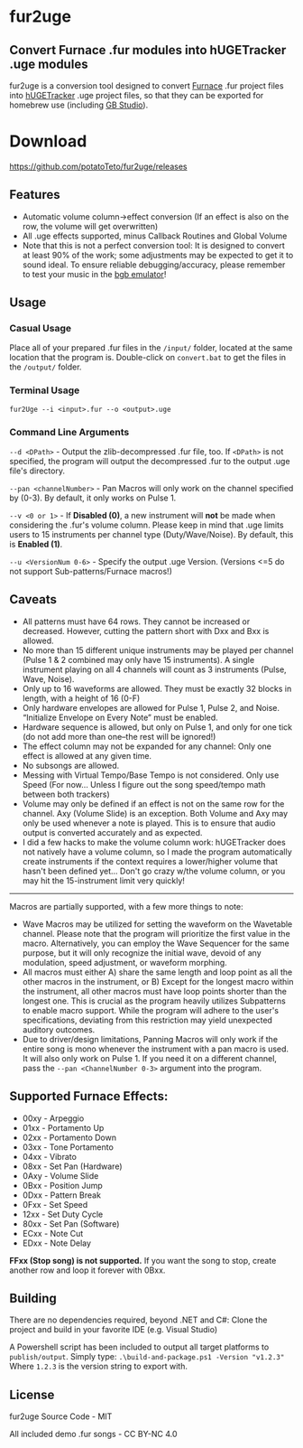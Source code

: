 # fur2uge
## Convert Furnace .fur modules into hUGETracker .uge modules
fur2uge is a conversion tool designed to convert [Furnace](https://github.com/tildearrow/furnace) .fur project files into [hUGETracker](https://github.com/SuperDisk/hUGETracker) .uge project files, so that they can be exported for homebrew use (including [GB Studio](https://www.gbstudio.dev/)).

# Download
https://github.com/potatoTeto/fur2uge/releases

## Features
- Automatic volume column->effect conversion (If an effect is also on the row, the volume will get overwritten)
- All .uge effects supported, minus Callback Routines and Global Volume
- Note that this is not a perfect conversion tool: It is designed to convert at least 90% of the work; some adjustments may be expected to get it to sound ideal. To ensure reliable debugging/accuracy, please remember to test your music in the [bgb emulator](https://bgb.bircd.org/)!

## Usage
### Casual Usage
Place all of your prepared .fur files in the ``/input/`` folder, located at the same location that the program is. Double-click on ``convert.bat`` to get the files in the ``/output/`` folder.
### Terminal Usage
``fur2Uge --i <input>.fur --o <output>.uge``

### Command Line Arguments
``--d <DPath>`` - Output the zlib-decompressed .fur file, too. If ``<DPath>`` is not specified, the program will output the decompressed .fur to the output .uge file's directory.

``--pan <channelNumber>`` - Pan Macros will only work on the channel specified by <channelNumber> (0-3). By default, it only works on Pulse 1.

``--v <0 or 1>`` - If **Disabled (0)**, a new instrument will **not** be made when considering the .fur's volume column. Please keep in mind that .uge limits users to 15 instruments per channel type (Duty/Wave/Noise). By default, this is **Enabled (1)**.

``--u <VersionNum 0-6>`` - Specify the output .uge Version. (Versions <=5 do not support Sub-patterns/Furnace macros!)

## Caveats
- All patterns must have 64 rows. They cannot be increased or decreased. However, cutting the pattern short with Dxx and Bxx is allowed.
- No more than 15 different unique instruments may be played per channel (Pulse 1 & 2 combined may only have 15 instruments). A single instrument playing on all 4 channels will count as 3 instruments (Pulse, Wave, Noise).
- Only up to 16 waveforms are allowed. They must be exactly 32 blocks in length, with a height of 16 (0-F)
- Only hardware envelopes are allowed for Pulse 1, Pulse 2, and Noise. “Initialize Envelope on Every Note” must be enabled.
- Hardware sequence is allowed, but only on Pulse 1, and only for one tick (do not add more than one–the rest will be ignored!)
- The effect column may not be expanded for any channel: Only one effect is allowed at any given time.
- No subsongs are allowed.
- Messing with Virtual Tempo/Base Tempo is not considered. Only use Speed (For now… Unless I figure out the song speed/tempo math between both trackers)
- Volume may only be defined if an effect is not on the same row for the channel. Axy (Volume Slide) is an exception. Both Volume and Axy may only be used whenever a note is played. This is to ensure that audio output is converted accurately and as expected.
- I did a few hacks to make the volume column work: hUGETracker does not natively have a volume column, so I made the program automatically create instruments if the context requires a lower/higher volume that hasn't been defined yet... Don't go crazy w/the volume column, or you may hit the 15-instrument limit very quickly!
---
Macros are partially supported, with a few more things to note:
- Wave Macros may be utilized for setting the waveform on the Wavetable channel. Please note that the program will prioritize the first value in the macro. Alternatively, you can employ the Wave Sequencer for the same purpose, but it will only recognize the initial wave, devoid of any modulation, speed adjustment, or waveform morphing.
- All macros must either A) share the same length and loop point as all the other macros in the instrument, or B) Except for the longest macro within the instrument, all other macros must have loop points shorter than the longest one. This is crucial as the program heavily utilizes Subpatterns to enable macro support. While the program will adhere to the user's specifications, deviating from this restriction may yield unexpected auditory outcomes.
- Due to driver/design limitations, Panning Macros will only work if the entire song is mono whenever the instrument with a pan macro is used. It will also only work on Pulse 1. If you need it on a different channel, pass the ``--pan <ChannelNumber 0-3>`` argument into the program.

## Supported Furnace Effects:
- 00xy - Arpeggio
- 01xx - Portamento Up
- 02xx - Portamento Down
- 03xx - Tone Portamento
- 04xx - Vibrato
- 08xx - Set Pan (Hardware)
- 0Axy - Volume Slide
- 0Bxx - Position Jump
- 0Dxx - Pattern Break
- 0Fxx - Set Speed
- 12xx - Set Duty Cycle
- 80xx - Set Pan (Software)
- ECxx - Note Cut
- EDxx - Note Delay

**FFxx (Stop song) is not supported.** If you want the song to stop, create another row and loop it forever with 0Bxx.

## Building

There are no dependencies required, beyond .NET and C#: Clone the project and build in your favorite IDE (e.g. Visual Studio)

A Powershell script has been included to output all target platforms to ``publish/output``. Simply type:
```.\build-and-package.ps1 -Version "v1.2.3"```
Where ``1.2.3`` is the version string to export with.

## License

fur2uge Source Code - MIT

All included demo .fur songs - CC BY-NC 4.0
